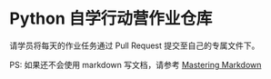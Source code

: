 # Python 自学行动营作业仓库

请学员将每天的作业任务通过 Pull Request 提交至自己的专属文件下。

PS:
如果还不会使用 markdown 写文档，请参考 [Mastering Markdown](https://guides.github.com/features/mastering-markdown/)

